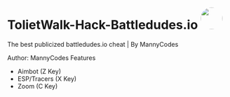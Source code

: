 # TolietWalk-Hack-Battledudes.io <img style="height: 50px; border-radius: 50%" src="https://encrypted-tbn0.gstatic.com/images?q=tbn:ANd9GcTW74Bqyy8wpxV0lYpG1_xzIPMgH7QA-T8sZg&usqp=CAU">
The best publicized battledudes.io cheat | By MannyCodes

 Author: MannyCodes
  Features
   - Aimbot (Z Key)
   - ESP/Tracers (X Key)
   - Zoom (C Key)
